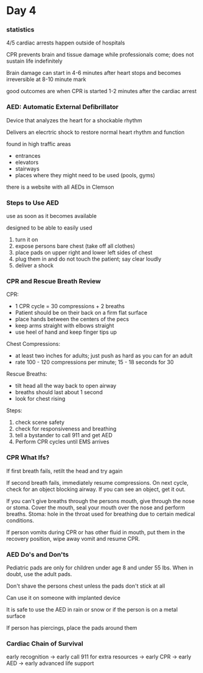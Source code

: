 # Day 4

### statistics

4/5 cardiac arrests happen outside of hospitals

CPR prevents brain and tissue damage while professionals come; does not sustain life indefinitely

Brain damage can start in 4-6 minutes after heart stops and becomes irreversible at 8-10 minute mark

good outcomes are when CPR is started 1-2 minutes after the cardiac arrest

### AED: Automatic External Defibrillator

Device that analyzes the heart for a shockable rhythm

Delivers an elecrtric shock to restore normal heart rhythm and function

found in high traffic areas
- entrances
- elevators
- stairways
- places where they might need to be used (pools, gyms)

there is a website with all AEDs in Clemson

### Steps to Use AED

use as soon as it becomes available

designed to be able to easily used

1. turn it on
2. expose persons bare chest (take off all clothes)
3. place pads on upper right and lower left sides of chest
4. plug them in and do not touch the patient; say clear loudly
5. deliver a shock

### CPR and Rescue Breath Review

CPR:
- 1 CPR cycle = 30 compressions + 2 breaths
- Patient should be on their back on a firm flat surface
- place hands between the centers of the pecs
- keep arms straight with elbows straight
- use heel of hand and keep finger tips up

Chest Compressions:
- at least two inches for adults; just push as hard as you can for an adult
- rate 100 - 120 compressions per minute; 15 - 18 seconds for 30

Rescue Breaths:
- tilt head all the way back to open airway
- breaths should last about 1 second
- look for chest rising

Steps:
1. check scene safety
2. check for responsiveness and breathing
3. tell a bystander to call 911 and get AED
4. Perform CPR cycles until EMS arrives

### CPR What Ifs?

If first breath fails, retilt the head and try again

If second breath fails, immediately resume compressions. On next cycle, check for an object blocking airway. If you can see an object, get it out.

If you can't give breaths through the persons mouth, give through the nose or stoma. Cover the mouth, seal your mouth over the nose and perform breaths. Stoma: hole in the throat used for breathing due to certain medical conditions.

If person vomits during CPR or has other fluid in mouth, put them in the recovery position, wipe away vomit and resume CPR.

### AED Do's and Don'ts

Pediatric pads are only for children under age 8 and under 55 lbs. When in doubt, use the adult pads.

Don't shave the persons chest unless the pads don't stick at all

Can use it on someone with implanted device

It is safe to use the AED in rain or snow or if the person is on a metal surface

If person has piercings, place the pads around them
















### Cardiac Chain of Survival

early recognition -> early call 911 for extra resources -> early CPR -> early AED -> early advanced life support
